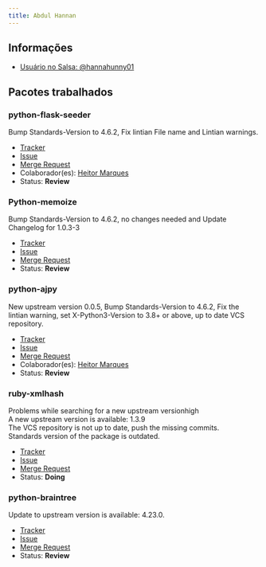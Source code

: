 ```yaml
---
title: Abdul Hannan
---
```


## Informações

- [Usuário no Salsa: @hannahunny01](https://salsa.debian.org/hannanhunny01)

## Pacotes trabalhados

### python-flask-seeder

Bump Standards-Version to 4.6.2, Fix lintian File name and Lintian warnings.

- [Tracker](https://tracker.debian.org/pkg/python-flask-seeder)
- [Issue](https://salsa.debian.org/debian-brasilia-team/docs/-/issues/66)
- [Merge Request](https://salsa.debian.org/python-team/packages/python-flask-seeder/-/merge_requests/8)
- Colaborador(es): [Heitor Marques](https://salsa.debian.org/heitormsb)
- Status: **Review**

###  Python-memoize


Bump Standards-Version to 4.6.2, no changes needed and Update Changelog for 1.0.3-3

- [Tracker](https://tracker.debian.org/pkg/python-memoize)
- [Issue](https://salsa.debian.org/debian-brasilia-team/docs/-/issues/105)
- [Merge Request](debian/python-memoize!2)
- Status: **Review**

### python-ajpy

New upstream version 0.0.5, Bump Standards-Version to 4.6.2, Fix the lintian warning, set X-Python3-Version to 3.8+ or above, up to date VCS repository.

- [Tracker](https://tracker.debian.org/pkg/python-ajpy)
- [Issue](https://salsa.debian.org/debian-brasilia-team/docs/-/issues/88)
- [Merge Request](https://salsa.debian.org/hle/python-ajpy/-/merge_requests/3)
- Colaborador(es): [Heitor Marques](https://salsa.debian.org/heitormsb)
- Status: **Review**

### ruby-xmlhash

 Problems while searching for a new upstream versionhigh <br>
 A new upstream version is available: 1.3.9<br>
 The VCS repository is not up to date, push the missing commits.<br>
 Standards version of the package is outdated.

- [Tracker](https://tracker.debian.org/pkg/ruby-xmlhash)
- [Issue](https://salsa.debian.org/debian-brasilia-team/docs/-/issues/84)
- [Merge Request](https://salsa.debian.org/debian/python-raccoon/-/merge_requests/1)
- Status: **Doing**

### python-braintree

 Update to upstream version is available: 4.23.0.

- [Tracker](https://tracker.debian.org/pkg/python-braintree)
- [Issue](https://salsa.debian.org/debian-brasilia-team/docs/-/issues/103)
- [Merge Request](hle/python-braintree!2)
- Status: **Review**



